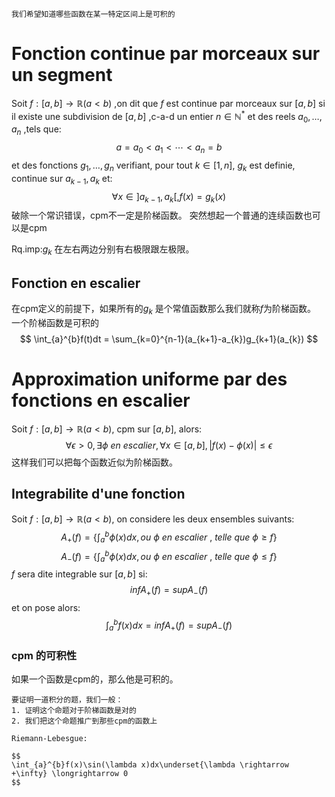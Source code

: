 	我们希望知道哪些函数在某一特定区间上是可积的
# Fonction continue par morceaux sur un segment
Soit $f:[a,b]\rightarrow \mathbb{R}(a<b)$ ,on dit que $f$ est continue par morceaux sur $[a,b]$ si il existe une subdivision de $[a,b]$ ,c-a-d un entier $n\in\mathbb{N}^{*}$ et des reels $a_{0},\dots,a_{n}$ ,tels que:
$$
a =  a_{0}<a_{1}<\cdots<a_{n}=b
$$
et des fonctions $g_{1},\dots,g_{n}$ verifiant, pour tout $k \in [1,n]$, $g_{k}$ est definie, continue sur $a_{k-1},a_{k}$
et:
$$
\forall x\in]a_{k-1},a_{k}[,f(x) = g_{k}(x)
$$
	破除一个常识错误，cpm不一定是阶梯函数。
	突然想起一个普通的连续函数也可以是cpm


Rq.imp:$g_{k}$ 在左右两边分别有右极限跟左极限。

## Fonction en escalier
在cpm定义的前提下，如果所有的$g_{k}$ 是个常值函数那么我们就称$f$为阶梯函数。
	一个阶梯函数是可积的
	$$
	\int_{a}^{b}f(t)dt = \sum_{k=0}^{n-1}(a_{k+1}-a_{k})g_{k+1}(a_{k})
	$$

# Approximation uniforme par des fonctions en escalier
Soit $f:[a,b]\rightarrow \mathbb{R}(a<b)$, cpm sur $[a,b]$, alors:
$$
\forall \epsilon >0,\exists\phi \ en \ escalier,\forall x\in[a,b],|f(x)-\phi(x)|\le \epsilon
$$
	这样我们可以把每个函数近似为阶梯函数。

## Integrabilite d'une fonction
Soit $f:[a,b]\rightarrow \mathbb{R}(a<b)$, on considere les deux ensembles suivants:
$$
A_{+}(f) = \left\{ \int_{a}^{b}\phi(x)dx,ou \ \phi \ en \ escalier \ , \ telle \ que \ \phi \ge f \right\}
$$
$$
A_{-}(f) = \left\{ \int_{a}^{b}\phi(x)dx,ou \ \phi \ en \ escalier \ , \ telle \ que \ \phi \le f \right\}
$$
$f$ sera dite integrable sur $[a,b]$ si:
$$
infA_{+}(f) = supA_{-}(f)
$$
et on pose alors:
$$
\int_{a}^{b}f(x)dx = infA_{+}(f) = supA_{-}(f)
$$
### cpm 的可积性
如果一个函数是cpm的，那么他是可积的。

	要证明一道积分的题，我们一般：
	1. 证明这个命题对于阶梯函数是对的
	2. 我们把这个命题推广到那些cpm的函数上

	Riemann-Lebesgue:
	
	$$
	\int_{a}^{b}f(x)\sin(\lambda x)dx\underset{\lambda \rightarrow +\infty} \longrightarrow 0
	$$